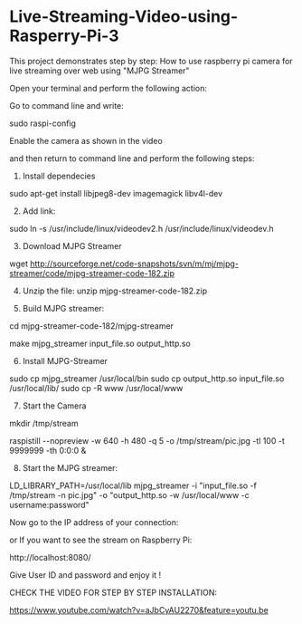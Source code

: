 # Live-Streaming-Video-using-Rasperry-Pi-3
This project demonstrates step by step:  How to use raspberry pi camera for live streaming over web using "MJPG Streamer"


Open your terminal and perform the following action:

Go to command line and write:

sudo raspi-config 


Enable the camera as shown in the video

and then return to command line and perform the following steps:


1. Install dependecies

sudo apt-get install libjpeg8-dev imagemagick libv4l-dev


2. Add link:

sudo ln -s /usr/include/linux/videodev2.h /usr/include/linux/videodev.h


3. Download MJPG Streamer


wget http://sourceforge.net/code-snapshots/svn/m/mj/mjpg-streamer/code/mjpg-streamer-code-182.zip

4. Unzip the file:
unzip mjpg-streamer-code-182.zip


5. Build MJPG streamer:


cd mjpg-streamer-code-182/mjpg-streamer


make mjpg_streamer input_file.so output_http.so


6. Install MJPG-Streamer

sudo cp mjpg_streamer /usr/local/bin
sudo cp output_http.so input_file.so /usr/local/lib/
sudo cp -R www /usr/local/www


7. Start the Camera

mkdir /tmp/stream

raspistill --nopreview -w 640 -h 480 -q 5 -o /tmp/stream/pic.jpg -tl 100 -t 9999999 -th 0:0:0 &


8. Start the MJPG streamer:


LD_LIBRARY_PATH=/usr/local/lib mjpg_streamer -i "input_file.so -f /tmp/stream -n pic.jpg" -o "output_http.so -w /usr/local/www -c username:password"


Now go to the IP address of your connection:



or If you want to see the stream on Raspberry Pi:

http://localhost:8080/


Give User ID and password and enjoy it !

CHECK THE VIDEO FOR STEP BY STEP INSTALLATION:

https://www.youtube.com/watch?v=aJbCyAU2270&feature=youtu.be
